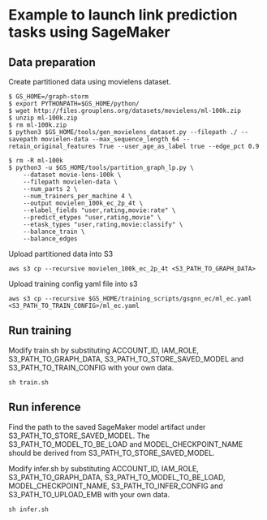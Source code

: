 # Example to launch link prediction tasks using SageMaker

## Data preparation
Create partitioned data using movielens dataset.
```
$ GS_HOME=/graph-storm
$ export PYTHONPATH=$GS_HOME/python/
$ wget http://files.grouplens.org/datasets/movielens/ml-100k.zip
$ unzip ml-100k.zip
$ rm ml-100k.zip
$ python3 $GS_HOME/tools/gen_movielens_dataset.py --filepath ./ --savepath movielen-data --max_sequence_length 64 --retain_original_features True --user_age_as_label true --edge_pct 0.9

$ rm -R ml-100k
$ python3 -u $GS_HOME/tools/partition_graph_lp.py \
    --dataset movie-lens-100k \
    --filepath movielen-data \
    --num_parts 2 \
    --num_trainers_per_machine 4 \
    --output movielen_100k_ec_2p_4t \
    --elabel_fields "user,rating,movie:rate" \
    --predict_etypes "user,rating,movie" \
    --etask_types "user,rating,movie:classify" \
    --balance_train \
    --balance_edges
```

Upload partitioned data into S3
```
aws s3 cp --recursive movielen_100k_ec_2p_4t <S3_PATH_TO_GRAPH_DATA>
```

Upload training config yaml file into s3
```
aws s3 cp --recursive $GS_HOME/training_scripts/gsgnn_ec/ml_ec.yaml <S3_PATH_TO_TRAIN_CONFIG>/ml_ec.yaml
```

## Run training
Modify train.sh by substituting ACCOUNT_ID, IAM_ROLE, S3_PATH_TO_GRAPH_DATA, S3_PATH_TO_STORE_SAVED_MODEL and S3_PATH_TO_TRAIN_CONFIG with your own data.

```
sh train.sh
```

## Run inference
Find the path to the saved SageMaker model artifact under S3_PATH_TO_STORE_SAVED_MODEL. The S3_PATH_TO_MODEL_TO_BE_LOAD and MODEL_CHECKPOINT_NAME should be derived from S3_PATH_TO_STORE_SAVED_MODEL.

Modify infer.sh by substituting ACCOUNT_ID, IAM_ROLE, S3_PATH_TO_GRAPH_DATA, S3_PATH_TO_MODEL_TO_BE_LOAD, MODEL_CHECKPOINT_NAME, S3_PATH_TO_INFER_CONFIG and S3_PATH_TO_UPLOAD_EMB with your own data.

```
sh infer.sh
```
